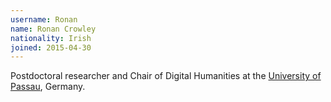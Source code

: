 ```yaml
---
username: Ronan
name: Ronan Crowley
nationality: Irish
joined: 2015-04-30
---
```

Postdoctoral researcher and Chair of Digital Humanities at the [University of Passau](http://www.uni-passau.de/en/), Germany.
